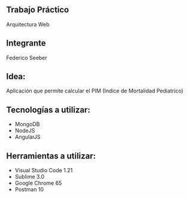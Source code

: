 ## Trabajo Práctico 
Arquitectura Web
## Integrante
Federico Seeber
## Idea: 
Aplicación que permite calcular el PIM (Indice de Mortalidad Pediatrico)
## Tecnologías a utilizar:
* MongoDB
* NodeJS
* AngularJS
## Herramientas a utilizar: 
* Visual Studio Code 1.21
* Sublime 3.0
* Google Chrome 65
* Postman 10 
